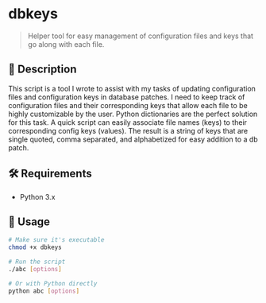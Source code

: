 # dbkeys

> Helper tool for easy management of configuration files and keys that go along with each file.

## 📄 Description

This script is a tool I wrote to assist with my tasks of updating configuration files and configuration keys in database patches. I need to keep track of configuration files and their corresponding keys that allow each file to be highly customizable by the user. 
Python dictionaries are the perfect solution for this task. A quick script can easily associate file names (keys) to their corresponding config keys (values). 
The result is a string of keys that are single quoted, comma separated, and alphabetized for easy addition to a db patch.

## 🛠️ Requirements

- Python 3.x

## 🚀 Usage

```bash
# Make sure it's executable
chmod +x dbkeys

# Run the script
./abc [options]

# Or with Python directly
python abc [options]
